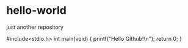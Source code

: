 # hello-world
just another repository

#include<stdio.h>
int main(void)
{
    printf("Hello Github!\n");
    return 0;
}
